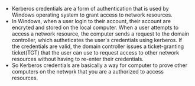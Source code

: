 - Kerberos credentials are a form of authentication that is used by Windows operating system to grant access to network resources.
- In Windows, when a user login to their account, their account are encryted and stored on the local computer. When a user attempts to access a network resource, the computer sends a request to the domain controller, which autheticates the user's credentials using kerberos. If the credentials are valid, the domain controller issues a ticket-granting ticket(TGT) that the user can use to request access to other network resources without having to re-enter their credentials.
- So Kerberos credentials are basically a way for computer to prove other computers on the network that you are a authorized to access resources.